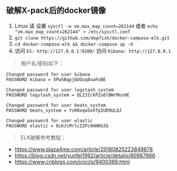 ## 破解X-pack后的docker镜像
1. Linux 请 设置  ` sysctl -w vm.max_map_count=262144 `  或者 ` echo "vm.max_map_count=262144" > /etc/sysctl.conf `
2. `git clone https://github.com/depfish/docker-compose-elk.git`
3. `cd docker-compose-elk && docker-compose up -d`
4. 访问 `ES: http://127.0.0.1:9200/` 访问 `Kibana: http://127.0.0.1`  
>用户名/密码如下：
```
Changed password for user kibana
PASSWORD kibana = XPw5BqpjbUOuq8swFoBE

Changed password for user logstash_system
PASSWORD logstash_system = QLZ3IckPZu0lBWrMosHE

Changed password for user beats_system
PASSWORD beats_system = YsR8xqwSohTpIUD9ULQJ

Changed password for user elastic
PASSWORD elastic = 6LKJcMrlcIZPc9mN0G3G
```


>ELK破解参考教程：
* https://www.plaza4me.com/article/20180825223849878
* https://blog.csdn.net/yunfei1992/article/details/80987966
* https://www.cnblogs.com/jcici/p/9400369.html